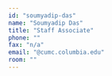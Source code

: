 ```yaml
---
id: "soumyadip-das"
name: "Soumyadip Das"
title: "Staff Associate"
phone: ""
fax: "n/a"
email: "@cumc.columbia.edu"
room: ""
---
```


